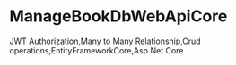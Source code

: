 # ManageBookDbWebApiCore
JWT Authorization,Many to Many Relationship,Crud operations,EntityFrameworkCore,Asp.Net Core
